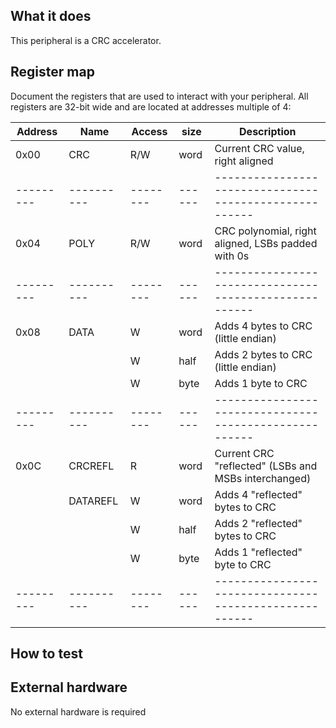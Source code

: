 <!---

This file is used to generate your project datasheet. Please fill in the information below and delete any unused
sections.

You can also include images in this folder and reference them in the markdown. Each image must be less than
512 kb in size, and the combined size of all images must be less than 1 MB.
-->

## What it does

This peripheral is a CRC accelerator. 

## Register map

Document the registers that are used to interact with your peripheral.
All registers are 32-bit wide and are located at addresses multiple of 4:

| Address | Name     | Access | size | Description                                          |
|---------|----------|--------|------|------------------------------------------------------|
| 0x00    | CRC      |  R/W   | word | Current CRC value, right aligned                     |
|---------|----------|--------|------|------------------------------------------------------|
| 0x04    | POLY     |  R/W   | word | CRC polynomial, right aligned, LSBs padded with 0s   |
|---------|----------|--------|------|------------------------------------------------------|
| 0x08    | DATA     |   W    | word | Adds 4 bytes to CRC (little endian)                  |
|         |          |   W    | half | Adds 2 bytes to CRC (little endian)                  |
|         |          |   W    | byte | Adds 1 byte to CRC                                   |
|---------|----------|--------|------|------------------------------------------------------|
| 0x0C    | CRCREFL  |   R    | word | Current CRC "reflected" (LSBs and MSBs interchanged) |
|         | DATAREFL |   W    | word | Adds 4 "reflected" bytes to CRC                      |
|         |          |   W    | half | Adds 2 "reflected" bytes to CRC                      |
|         |          |   W    | byte | Adds 1 "reflected" byte to CRC                       |
|---------|----------|--------|------|------------------------------------------------------|

## How to test



## External hardware

No external hardware is required

